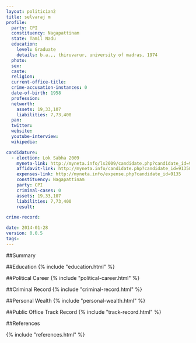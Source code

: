 ```yaml
---
layout: politician2
title: selvaraj m
profile: 
  party: CPI
  constituency: Nagapattinam
  state: Tamil Nadu
  education: 
    level: Graduate
    details: b.a.,, thiruvarur, university of madras, 1974
  photo: 
  sex: 
  caste: 
  religion: 
  current-office-title: 
  crime-accusation-instances: 0
  date-of-birth: 1958
  profession: 
  networth: 
    assets: 19,33,107
    liabilities: 7,73,400
  pan: 
  twitter: 
  website: 
  youtube-interview: 
  wikipedia: 

candidature: 
  - election: Lok Sabha 2009
    myneta-link: http://myneta.info/ls2009/candidate.php?candidate_id=9135
    affidavit-link: http://myneta.info/candidate.php?candidate_id=9135&scan=original
    expenses-link: http://myneta.info/expense.php?candidate_id=9135
    constituency: Nagapattinam 
    party: CPI
    criminal-cases: 0
    assets: 19,33,107
    liabilities: 7,73,400
    result:  

crime-record: 

date: 2014-01-28
version: 0.0.5
tags: 
---
```

##Summary


##Education
{% include "education.html" %}


##Political Career
{% include "political-career.html" %}


##Criminal Record
{% include "criminal-record.html" %}


##Personal Wealth
{% include "personal-wealth.html" %}


##Public Office Track Record
{% include "track-record.html" %}


##References


{% include "references.html" %}